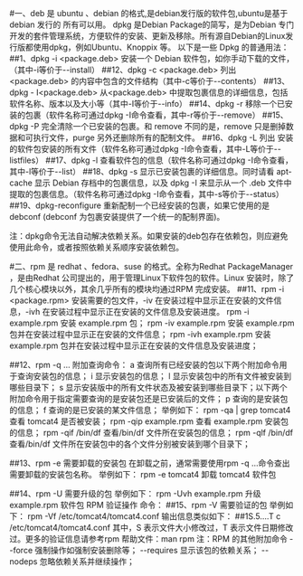 #一、deb 是 ubuntu 、debian 的格式,是debian发行版的软件包,ubuntu是基于debian 发行的 所有可以用。
dpkg 是Debian Package的简写，是为Debian 专门开发的套件管理系统，方便软件的安装、更新及移除。所有源自Debian的Linux发行版都使用dpkg，例如Ubuntu、Knoppix 等。
以下是一些 Dpkg 的普通用法：
##1、dpkg -i <package.deb>
安装一个 Debian 软件包，如你手动下载的文件，（其中-i等价于--install）
##12、dpkg -c <package.deb>
列出<package.deb> 的内容中包含的文件结构（其中-c等价于--contents）
##13、dpkg - I<package.deb>
从<package.deb> 中提取包裹信息的详细信息，包括软件名称、版本以及大小等（其中-I等价于--info）
##14、dpkg -r <package>
移除一个已安装的包裹（软件名称可通过dpkg -I命令查看，其中-r等价于--remove）
##15、dpkg -P <package>
完全清除一个已安装的包裹。和 remove 不同的是，remove 只是删掉数据和可执行文件，purge 另外还删除所有的配制文件。
##16、dpkg -L <package>
列出 <package> 安装的软件包安装的所有文件（软件名称可通过dpkg -I命令查看，其中-L等价于--listfiles）
##17、dpkg -l <package>
查看<package>软件包的信息（软件名称可通过dpkg -I命令查看，其中-l等价于--list）
##18、dpkg -s <package>
显示已安装包裹的详细信息。同时请看 apt-cache 显示 Debian 存档中的包裹信息，以及 dpkg -I 来显示从一个 .deb 文件中提取的包裹信息。（软件名称可通过dpkg -I命令查看，其中-s等价于--status）
##19、dpkg-reconfigure <package>
重新配制一个已经安装的包裹，如果它使用的是 debconf (debconf 为包裹安装提供了一个统一的配制界面)。
 
注：dpkg命令无法自动解决依赖关系。如果安装的deb包存在依赖包，则应避免使用此命令，或者按照依赖关系顺序安装依赖包。
 
#二、rpm 是 redhat 、fedora、suse 的格式。全称为Redhat PackageManager ，是由Redhat 公司提出的，用于管理Linux下软件包的软件。Linux 安装时，除了几个核心模块以外，其余几乎所有的模块均通过RPM 完成安装。
##11、rpm -i <package.rpm>
安装需要的包文件，-iv 在安装过程中显示正在安装的文件信息，-ivh 在安装过程中显示正在安装的文件信息及安装进度。
rpm -i example.rpm 安装 example.rpm 包；
rpm -iv example.rpm 安装 example.rpm 包并在安装过程中显示正在安装的文件信息；
rpm -ivh example.rpm 安装 example.rpm 包并在安装过程中显示正在安装的文件信息及安装进度；
 
##12、rpm -q …
附加查询命令：
a 查询所有已经安装的包以下两个附加命令用于查询安装包的信息；
i 显示安装包的信息；
l 显示安装包中的所有文件被安装到哪些目录下；
s 显示安装版中的所有文件状态及被安装到哪些目录下；以下两个附加命令用于指定需要查询的是安装包还是已安装后的文件；
p 查询的是安装包的信息；
f 查询的是已安装的某文件信息；
举例如下：
rpm -qa | grep tomcat4 查看 tomcat4 是否被安装；
rpm -qip example.rpm 查看 example.rpm 安装包的信息；
rpm -qif /bin/df 查看/bin/df 文件所在安装包的信息；
rpm -qlf /bin/df 查看/bin/df 文件所在安装包中的各个文件分别被安装到哪个目录下；
 
##13、rpm -e 需要卸载的安装包
在卸载之前，通常需要使用rpm -q …命令查出需要卸载的安装包名称。
举例如下：
rpm -e tomcat4 卸载 tomcat4 软件包
 
##14、rpm -U 需要升级的包
举例如下：
rpm -Uvh example.rpm 升级 example.rpm 软件包
RPM 验证操作
命令：
##15、rpm -V 需要验证的包
举例如下：
rpm -Vf /etc/tomcat4/tomcat4.conf
输出信息类似如下：
##1S.5....T c /etc/tomcat4/tomcat4.conf
其中，S 表示文件大小修改过，T 表示文件日期修改过。更多的验证信息请参考rpm 帮助文件：man rpm
注：RPM 的其他附加命令
--force 强制操作如强制安装删除等；
--requires 显示该包的依赖关系；
--nodeps 忽略依赖关系并继续操作；